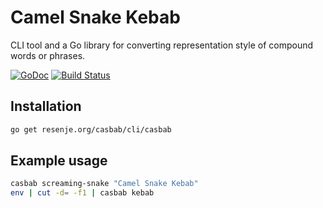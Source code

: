 # Camel Snake Kebab

CLI tool and a Go library for converting representation style of compound words or phrases.

[![GoDoc](https://godoc.org/resenje.org/casbab?status.svg)](https://godoc.org/resenje.org/casbab)
[![Build Status](https://travis-ci.org/janos/casbab.svg?branch=master)](https://travis-ci.org/janos/casbab)

## Installation

```sh
go get resenje.org/casbab/cli/casbab
```

## Example usage

```sh
casbab screaming-snake "Camel Snake Kebab"
env | cut -d= -f1 | casbab kebab
```